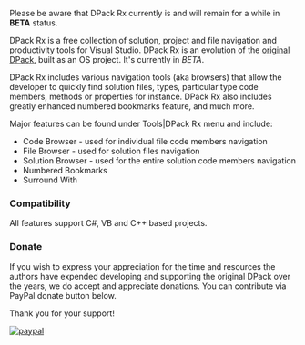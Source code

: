 Please be aware that DPack Rx currently is and will remain for a while in **BETA** status.

DPack Rx is a free collection of solution, project and file navigation and productivity tools for Visual Studio. DPack Rx is an evolution of the [original DPack](https://marketplace.visualstudio.com/items?itemName=SergeyM.DPack-16348), built as an OS project. It's currently in _BETA_.

DPack Rx includes various navigation tools (aka browsers) that allow the developer to quickly find solution files, types, particular type code members, methods or properties for instance. DPack Rx also includes greatly enhanced numbered bookmarks feature, and much more.

Major features can be found under Tools|DPack Rx menu and include:
- Code Browser - used for individual file code members navigation
- File Browser - used for solution files navigation
- Solution Browser - used for the entire solution code members navigation
- Numbered Bookmarks
- Surround With

### Compatibility

All features support C#, VB and C++ based projects.

### Donate

If you wish to express your appreciation 
for the time and resources the authors have expended developing and supporting 
the original DPack over the years, we do accept and appreciate donations.
You can contribute via PayPal donate button below.

Thank you for your support!

[![paypal](https://www.paypalobjects.com/en_US/i/btn/btn_donate_SM.gif)](https://www.paypal.com/cgi-bin/webscr?cmd=_s-xclick&hosted_button_id=DXDC8CEJZRQLE&source=url)